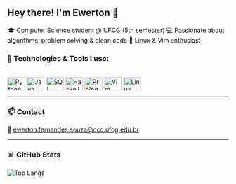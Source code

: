 ## Hey there! I'm Ewerton 👋

🎓 Computer Science student @ UFCG (5th semester)
💻 Passionate about algorithms, problem solving & clean code
🐧 Linux & Vim enthusiast

### 🧠 Technologies & Tools I use:

<div style="display: inline_block"><br>
  <img align="center" alt="Python" height="30" width="40" src="https://cdn.jsdelivr.net/gh/devicons/devicon/icons/python/python-original.svg">
  <img align="center" alt="Java" height="30" width="40" src="https://cdn.jsdelivr.net/gh/devicons/devicon/icons/java/java-original.svg">
  <img align="center" alt="SQL" height="30" width="40" src="https://cdn.jsdelivr.net/gh/devicons/devicon/icons/mysql/mysql-original.svg">
  <img align="center" alt="Haskell" height="30" width="40" src="https://cdn.jsdelivr.net/gh/devicons/devicon/icons/haskell/haskell-original.svg">
  <img align="center" alt="Prolog" height="30" width="40" src="https://upload.wikimedia.org/wikipedia/commons/8/87/SWI_Prolog_logo.png">
  <img align="center" alt="Vim" height="30" width="40" src="https://cdn.jsdelivr.net/gh/devicons/devicon/icons/vim/vim-original.svg">
  <img align="center" alt="Linux" height="30" width="40" src="https://cdn.jsdelivr.net/gh/devicons/devicon/icons/linux/linux-original.svg">
</div>

---

### 📫 Contact

📧 ewerton.fernandes.souza@ccc.ufcg.edu.br

---

### 📊 GitHub Stats

![Top Langs](https://github-readme-stats.vercel.app/api/top-langs/?username=ewerrrton&layout=compact&theme=tokyonight)
